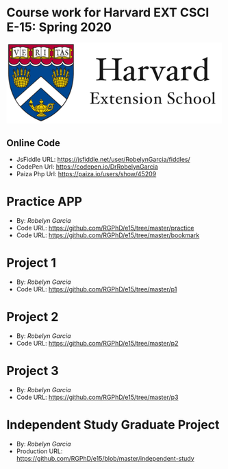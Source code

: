 # Course work for Harvard EXT CSCI E-15: Spring 2020

<img src="images/hes-logo.png">

## Online Code
+ JsFiddle URL: <https://jsfiddle.net/user/RobelynGarcia/fiddles/>
+ CodePen Url: <https://codepen.io/DrRobelynGarcia>
+ Paiza Php Url: <https://paiza.io/users/show/45209>

# Practice APP
+ By: *Robelyn Garcia*
+ Code URL: <https://github.com/RGPhD/e15/tree/master/practice>
+ Code URL: <https://github.com/RGPhD/e15/tree/master/bookmark>

# Project 1
+ By: *Robelyn Garcia*
+ Code URL: <https://github.com/RGPhD/e15/tree/master/p1>

# Project 2
+ By: *Robelyn Garcia*
+ Code URL: <https://github.com/RGPhD/e15/tree/master/p2>

# Project 3
+ By: *Robelyn Garcia*
+ Code URL: <https://github.com/RGPhD/e15/tree/master/p3>

# Independent Study Graduate Project
+ By: *Robelyn Garcia*
+ Production URL: <https://github.com/RGPhD/e15/blob/master/independent-study>
